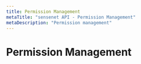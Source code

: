 ```yaml
---
title: Permission Management
metaTitle: "sensenet API - Permission Management"
metaDescription: "Permission management"
---
```


# Permission Management
